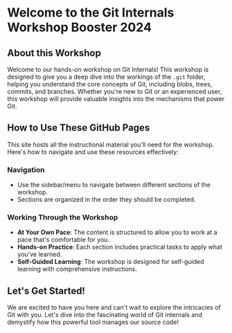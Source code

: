 ---
---

# Welcome to the Git Internals Workshop Booster 2024

## About this Workshop
Welcome to our hands-on workshop on Git Internals! This workshop is designed to give you a deep dive into the workings of the `.git` folder, helping you understand the core concepts of Git, including blobs, trees, commits, and branches. Whether you're new to Git or an experienced user, this workshop will provide valuable insights into the mechanisms that power Git.

## How to Use These GitHub Pages
This site hosts all the instructional material you'll need for the workshop. Here's how to navigate and use these resources effectively:

### Navigation
- Use the sidebar/menu to navigate between different sections of the workshop.
- Sections are organized in the order they should be completed.

### Working Through the Workshop
- **At Your Own Pace**: The content is structured to allow you to work at a pace that's comfortable for you.
- **Hands-on Practice**: Each section includes practical tasks to apply what you've learned.
- **Self-Guided Learning**: The workshop is designed for self-guided learning with comprehensive instructions.

## Let's Get Started!
We are excited to have you here and can't wait to explore the intricacies of Git with you. Let's dive into the fascinating world of Git internals and demystify how this powerful tool manages our source code!
